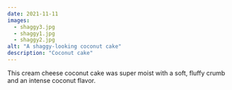 ```yaml
---
date: 2021-11-11
images:
  - shaggy3.jpg
  - shaggy1.jpg
  - shaggy2.jpg
alt: "A shaggy-looking coconut cake"
description: "Coconut cake"
---
```


This cream cheese coconut cake was super moist with a soft, fluffy crumb and an intense coconut flavor.
